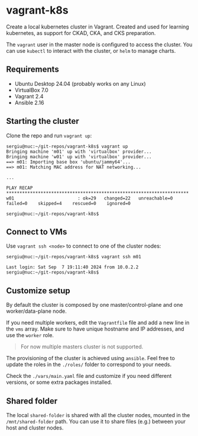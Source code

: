 # vagrant-k8s

Create a local kubernetes cluster in Vagrant. Created and used for learning kubernetes, as support for CKAD, CKA, and CKS preparation.

The `vagrant` user in the master node is configured to access the cluster. You can use `kubectl` to interact with the cluster, or `helm` to manage charts.

## Requirements

- Ubuntu Desktop 24.04 (probably works on any Linux)
- VirtualBox 7.0
- Vagrant 2.4
- Ansible 2.16

## Starting the cluster

Clone the repo and run `vagrant up`:

```
sergiu@nuc:~/git-repos/vagrant-k8s$ vagrant up
Bringing machine 'm01' up with 'virtualbox' provider...
Bringing machine 'w01' up with 'virtualbox' provider...
==> m01: Importing base box 'ubuntu/jammy64'...
==> m01: Matching MAC address for NAT networking...

...

PLAY RECAP *********************************************************************
w01                        : ok=29   changed=22   unreachable=0    failed=0    skipped=4    rescued=0    ignored=0   

sergiu@nuc:~/git-repos/vagrant-k8s$
```

## Connect to VMs

Use `vagrant ssh <node>` to connect to one of the cluster nodes:

```
sergiu@nuc:~/git-repos/vagrant-k8s$ vagrant ssh m01

Last login: Sat Sep  7 19:11:40 2024 from 10.0.2.2
sergiu@nuc:~/git-repos/vagrant-k8s$
```

## Customize setup

By default the cluster is composed by one master/control-plane and one worker/data-plane node.

If you need multiple workers, edit the `Vagrantfile` file and add a new line in the `vms` array. Make sure to have unique hostname and IP addresses, and use the `worker` role.

> For now multiple masters cluster is not supported.

The provisioning of the cluster is achieved using `ansible`. Feel free to update the roles in the `./roles/` folder to correspond to your needs.

Check the `./vars/main.yaml` file and customize if you need different versions, or some extra packages installed.

## Shared folder

The local `shared-folder` is shared with all the cluster nodes, mounted in the `/mnt/shared-folder` path. You can use it to share files (e.g.) between your host and cluster nodes.
